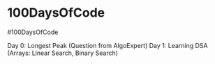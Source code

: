 # 100DaysOfCode
#100DaysOfCode

Day 0: Longest Peak (Question from AlgoExpert)
Day 1: Learning DSA (Arrays: Linear Search, Binary Search)
